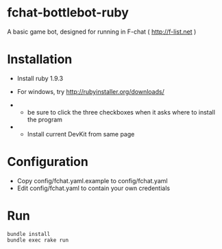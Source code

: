 

fchat-bottlebot-ruby
=============

A basic game bot, designed for running in F-chat ( http://f-list.net )

Installation
============

* Install ruby 1.9.3    

* For windows, try http://rubyinstaller.org/downloads/ 
* - be sure to click the three checkboxes when it asks where to install the program
* - Install current DevKit from same page

Configuration
=============
* Copy config/fchat.yaml.example to config/fchat.yaml
* Edit config/fchat.yaml to contain your own credentials

Run
===

    bundle install
    bundle exec rake run 

